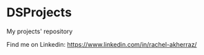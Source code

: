 # DSProjects

My projects' repository

Find me on Linkedin: https://www.linkedin.com/in/rachel-akherraz/ 
